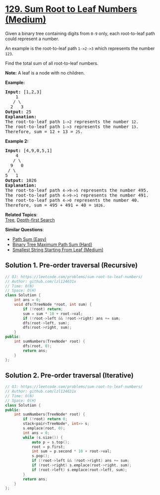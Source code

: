 # [129. Sum Root to Leaf Numbers (Medium)](https://leetcode.com/problems/sum-root-to-leaf-numbers/)

<p>Given a binary tree containing digits from <code>0-9</code> only, each root-to-leaf path could represent a number.</p>

<p>An example is the root-to-leaf path <code>1-&gt;2-&gt;3</code> which represents the number <code>123</code>.</p>

<p>Find the total sum of all root-to-leaf numbers.</p>

<p><strong>Note:</strong>&nbsp;A leaf is a node with no children.</p>

<p><strong>Example:</strong></p>

<pre><strong>Input:</strong> [1,2,3]
    1
   / \
  2   3
<strong>Output:</strong> 25
<strong>Explanation:</strong>
The root-to-leaf path <code>1-&gt;2</code> represents the number <code>12</code>.
The root-to-leaf path <code>1-&gt;3</code> represents the number <code>13</code>.
Therefore, sum = 12 + 13 = <code>25</code>.</pre>

<p><strong>Example 2:</strong></p>

<pre><strong>Input:</strong> [4,9,0,5,1]
    4
   / \
  9   0
&nbsp;/ \
5   1
<strong>Output:</strong> 1026
<strong>Explanation:</strong>
The root-to-leaf path <code>4-&gt;9-&gt;5</code> represents the number 495.
The root-to-leaf path <code>4-&gt;9-&gt;1</code> represents the number 491.
The root-to-leaf path <code>4-&gt;0</code> represents the number 40.
Therefore, sum = 495 + 491 + 40 = <code>1026</code>.</pre>


**Related Topics**:  
[Tree](https://leetcode.com/tag/tree/), [Depth-first Search](https://leetcode.com/tag/depth-first-search/)

**Similar Questions**:
* [Path Sum (Easy)](https://leetcode.com/problems/path-sum/)
* [Binary Tree Maximum Path Sum (Hard)](https://leetcode.com/problems/binary-tree-maximum-path-sum/)
* [Smallest String Starting From Leaf (Medium)](https://leetcode.com/problems/smallest-string-starting-from-leaf/)

## Solution 1. Pre-order traversal (Recursive)

```cpp
// OJ: https://leetcode.com/problems/sum-root-to-leaf-numbers/
// Author: github.com/lzl124631x
// Time: O(N)
// Space: O(H)
class Solution {
    int ans = 0;
    void dfs(TreeNode *root, int sum) {
        if (!root) return;
        sum = sum * 10 + root->val;
        if (!root->left && !root->right) ans += sum;
        dfs(root->left, sum);
        dfs(root->right, sum);
    }
public:
    int sumNumbers(TreeNode* root) {
        dfs(root, 0);
        return ans;
    }
};
```

## Solution 2. Pre-order traversal (Iterative)

```cpp
// OJ: https://leetcode.com/problems/sum-root-to-leaf-numbers/
// Author: github.com/lzl124631x
// Time: O(N)
// Space: O(H)
class Solution {
public:
    int sumNumbers(TreeNode* root) {
        if (!root) return 0;
        stack<pair<TreeNode*, int>> s;
        s.emplace(root, 0);
        int ans = 0;
        while (s.size()) {
            auto p = s.top();
            root = p.first;
            int sum = p.second * 10 + root->val;
            s.pop();
            if (!root->left && !root->right) ans += sum;
            if (root->right) s.emplace(root->right, sum);
            if (root->left) s.emplace(root->left, sum);
        }
        return ans;
    }
};
```